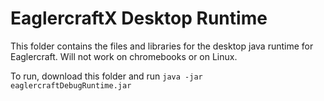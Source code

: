 # EaglercraftX Desktop Runtime
This folder contains the files and libraries for the desktop java runtime for Eaglercraft. Will not work on chromebooks or on Linux.

To run, download this folder and run `java -jar eaglercraftDebugRuntime.jar`
